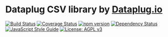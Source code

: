 # Dataplug CSV library by [Dataplug.io](https://dataplug.io)

[![Build Status](https://img.shields.io/travis/dataplug-io/dataplug-csv.svg)](https://travis-ci.org/dataplug-io/dataplug-csv)
[![Coverage Status](https://img.shields.io/coveralls/github/dataplug-io/dataplug-csv.svg)](https://coveralls.io/github/dataplug-io/dataplug-csv?branch=master)
[![npm version](https://badge.fury.io/js/%40dataplug%2Fdataplug-csv.svg)](https://badge.fury.io/js/%40dataplug%2Fdataplug-csv)
[![Dependency Status](https://img.shields.io/librariesio/github/dataplug-io/dataplug-csv.svg)](https://github.com/dataplug-io/dataplug-csv)
[![JavaScript Style Guide](https://img.shields.io/badge/code_style-standard-brightgreen.svg)](https://standardjs.com)
[![License: AGPL v3](https://img.shields.io/badge/License-AGPL%20v3-blue.svg)](https://www.gnu.org/licenses/agpl-3.0)
